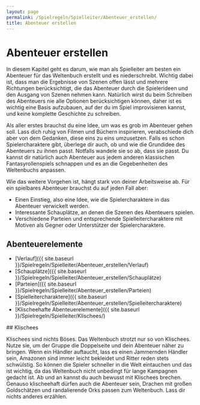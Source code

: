 ```yaml
---
layout: page
permalink: /Spielregeln/Spielleiter/Abenteuer_erstellen/
title: Abenteuer erstellen
---
```


# Abenteuer erstellen

In diesem Kapitel geht es darum, wie man als Spielleiter am besten ein Abenteuer für das Weltenbuch erstellt und es niederschreibt. Wichtig dabei ist, dass man die Ergebnisse von Szenen offen lässt und mehrere Richtungen berücksichtigt, die das Abenteuer durch die Spielerideen und den Ausgang von Szenen nehmen kann. Natürlich wirst du beim Schreiben des Abenteuers nie alle Optionen berücksichtigen können, daher ist es wichtig eine Basis aufzubauen, auf der du im Spiel improvisieren kannst, und keine komplette Geschichte zu schreiben.

Als aller erstes brauchst du eine Idee, um was es grob im Abenteuer gehen soll. Lass dich ruhig von Filmen und Büchern inspirieren, verabschiede dich aber von dem Gedanken, diese eins zu eins umzusetzen. Falls es schon Spielercharaktere gibt, überlege dir auch, ob und wie die Grundidee des Abenteuers zu ihnen passt. Notfalls wandele sie so ab, dass sie passt. Du kannst dir natürlich auch Abenteuer aus jedem anderen klassischen Fantasyrollenspiels schnappen und es an die Gegebenheiten des Weltenbuchs anpassen.

Wie das weitere Vorgehen ist, hängt stark von deiner Arbeitsweise ab. Für ein spielbares Abenteuer brauchst du auf jeden Fall aber:

- Einen Einstieg, also eine Idee, wie die Spielercharaktere in das Abenteuer verwickelt werden.
- Interessante Schauplätze, an denen die Szenen des Abenteuers spielen.
- Verschiedene Parteien und entsprechende Spielleitercharaktere mit Motiven als Gegner oder Unterstützer der Spielercharaktere.

## Abenteuerelemente

- [Verlauf]({{ site.baseurl }}/Spielregeln/Spielleiter/Abenteuer_erstellen/Verlauf)
- [Schauplätze]({{ site.baseurl }}/Spielregeln/Spielleiter/Abenteuer_erstellen/Schauplätze)
- [Parteien]({{ site.baseurl }}/Spielregeln/Spielleiter/Abenteuer_erstellen/Parteien)
- [Spielleitercharaktere]({{ site.baseurl }}/Spielregeln/Spielleiter/Abenteuer_erstellen/Spielleitercharaktere)
- [Klischeehafte Abenteuerelemente]({{ site.baseurl }}/Spielregeln/Spielleiter/Klischees/)

<div class="hinweis">
## Klischees

Klischees sind nichts Böses. Das Weltenbuch strotzt nur so von Klischees. Nutze sie, um der Gruppe die Doppelseite und dein Abenteuer näher zu bringen. Wenn ein Händler auftaucht, lass es einen Jammernden Händler sein, Amazonen sind immer leicht bekleidet und Ritter reden stets schwülstig. So können die Spieler schneller in die Welt eintauchen und das ist wichtig, da das Weltenbuch nicht unbedingt für lange Kampagnen gedacht ist. Ab und an kannst du auch bewusst mit Klischees brechen. Genauso klischeehaft dürfen auch die Abenteuer sein, Drachen mit großen Goldschätzen und randalierende Orks passen zum Weltenbuch. Lass dir nichts anderes erzählen.

</div>
